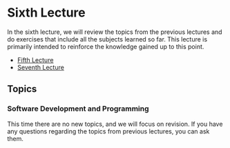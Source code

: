 # Sixth Lecture

In the sixth lecture, we will review the topics from the previous lectures and do exercises that include all the subjects learned so far. This lecture is primarily intended to reinforce the knowledge gained up to this point.

- [Fifth Lecture](../Lesson-05/README.md)
- [Seventh Lecture](../Lesson-07/README.md)

## Topics

### Software Development and Programming

This time there are no new topics, and we will focus on revision. If you have any questions regarding the topics from previous lectures, you can ask them.
